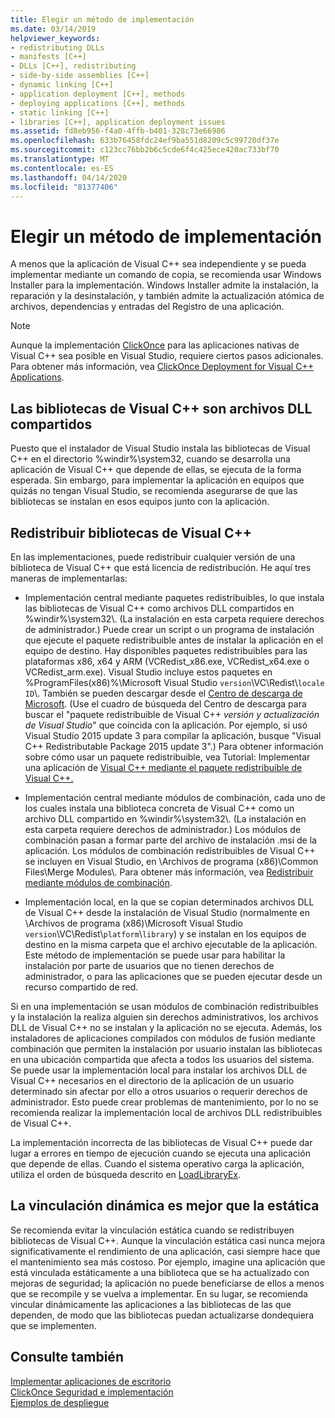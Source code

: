 ```yaml
---
title: Elegir un método de implementación
ms.date: 03/14/2019
helpviewer_keywords:
- redistributing DLLs
- manifests [C++]
- DLLs [C++], redistributing
- side-by-side assemblies [C++]
- dynamic linking [C++]
- application deployment [C++], methods
- deploying applications [C++], methods
- static linking [C++]
- libraries [C++], application deployment issues
ms.assetid: fd8eb956-f4a0-4ffb-b401-328c73e66986
ms.openlocfilehash: 633b76458fdc24ef9ba551d8209c5c99720df37e
ms.sourcegitcommit: c123cc76bb2b6c5cde6f4c425ece420ac733bf70
ms.translationtype: MT
ms.contentlocale: es-ES
ms.lasthandoff: 04/14/2020
ms.locfileid: "81377406"
---
```

# <a name="choosing-a-deployment-method"></a>Elegir un método de implementación

A menos que la aplicación de Visual C++ sea independiente y se pueda implementar mediante un comando de copia, se recomienda usar Windows Installer para la implementación. Windows Installer admite la instalación, la reparación y la desinstalación, y también admite la actualización atómica de archivos, dependencias y entradas del Registro de una aplicación.

> [!NOTE]
> Aunque la implementación [ClickOnce](/visualstudio/deployment/clickonce-security-and-deployment) para las aplicaciones nativas de Visual C++ sea posible en Visual Studio, requiere ciertos pasos adicionales. Para obtener más información, vea [ClickOnce Deployment for Visual C++ Applications](clickonce-deployment-for-visual-cpp-applications.md).

## <a name="visual-c-libraries-are-shared-dlls"></a>Las bibliotecas de Visual C++ son archivos DLL compartidos

Puesto que el instalador de Visual Studio instala las bibliotecas de Visual C++ en el directorio %windir%\system32\, cuando se desarrolla una aplicación de Visual C++ que depende de ellas, se ejecuta de la forma esperada. Sin embargo, para implementar la aplicación en equipos que quizás no tengan Visual Studio, se recomienda asegurarse de que las bibliotecas se instalan en esos equipos junto con la aplicación.

## <a name="redistributing-visual-c-libraries"></a>Redistribuir bibliotecas de Visual C++

En las implementaciones, puede redistribuir cualquier versión de una biblioteca de Visual C++ que está licencia de redistribución. He aquí tres maneras de implementarlas:

- Implementación central mediante paquetes redistribuibles, lo que instala las bibliotecas de Visual C++ como archivos DLL compartidos en %windir%\system32\\. (La instalación en esta carpeta requiere derechos de administrador.) Puede crear un script o un programa de instalación que ejecute el paquete redistribuible antes de instalar la aplicación en el equipo de destino. Hay disponibles paquetes redistribuibles para las plataformas x86, x64 y ARM (VCRedist_x86.exe, VCRedist_x64.exe o VCRedist_arm.exe). Visual Studio incluye estos paquetes en %ProgramFiles(x86)%\Microsoft Visual Studio `version`\VC\Redist\\`locale ID`\\. También se pueden descargar desde el [Centro de descarga de Microsoft](https://www.microsoft.com/download). (Use el cuadro de búsqueda del Centro de descarga para buscar el "paquete redistribuible de Visual C++ *versión y actualización de Visual Studio*" que coincida con la aplicación. Por ejemplo, si usó Visual Studio 2015 update 3 para compilar la aplicación, busque "Visual C++ Redistributable Package 2015 update 3".) Para obtener información sobre cómo usar un paquete redistribuible, vea Tutorial: Implementar una aplicación de [Visual C++ mediante el paquete redistribuible de Visual C++.](deploying-visual-cpp-application-by-using-the-vcpp-redistributable-package.md)

- Implementación central mediante módulos de combinación, cada uno de los cuales instala una biblioteca concreta de Visual C++ como un archivo DLL compartido en %windir%\system32\\. (La instalación en esta carpeta requiere derechos de administrador.) Los módulos de combinación pasan a formar parte del archivo de instalación .msi de la aplicación. Los módulos de combinación redistribuibles de Visual C++ se incluyen en Visual Studio, en \Archivos de programa (x86)\Common Files\Merge Modules\\. Para obtener más información, vea [Redistribuir mediante módulos de combinación](redistributing-components-by-using-merge-modules.md).

- Implementación local, en la que se copian determinados archivos DLL de Visual C++ desde la instalación de Visual Studio (normalmente en \Archivos de programa (x86)\Microsoft Visual Studio `version`\VC\Redist\\`platform`\\`library`\) y se instalan en los equipos de destino en la misma carpeta que el archivo ejecutable de la aplicación. Este método de implementación se puede usar para habilitar la instalación por parte de usuarios que no tienen derechos de administrador, o para las aplicaciones que se pueden ejecutar desde un recurso compartido de red.

Si en una implementación se usan módulos de combinación redistribuibles y la instalación la realiza alguien sin derechos administrativos, los archivos DLL de Visual C++ no se instalan y la aplicación no se ejecuta. Además, los instaladores de aplicaciones compilados con módulos de fusión mediante combinación que permiten la instalación por usuario instalan las bibliotecas en una ubicación compartida que afecta a todos los usuarios del sistema. Se puede usar la implementación local para instalar los archivos DLL de Visual C++ necesarios en el directorio de la aplicación de un usuario determinado sin afectar por ello a otros usuarios o requerir derechos de administrador. Esto puede crear problemas de mantenimiento, por lo no se recomienda realizar la implementación local de archivos DLL redistribuibles de Visual C++.

La implementación incorrecta de las bibliotecas de Visual C++ puede dar lugar a errores en tiempo de ejecución cuando se ejecuta una aplicación que depende de ellas. Cuando el sistema operativo carga la aplicación, utiliza el orden de búsqueda descrito en [LoadLibraryEx](/windows/win32/api/libloaderapi/nf-libloaderapi-loadlibraryexw).

## <a name="dynamic-linking-is-better-than-static-linking"></a>La vinculación dinámica es mejor que la estática

Se recomienda evitar la vinculación estática cuando se redistribuyen bibliotecas de Visual C++. Aunque la vinculación estática casi nunca mejora significativamente el rendimiento de una aplicación, casi siempre hace que el mantenimiento sea más costoso. Por ejemplo, imagine una aplicación que está vinculada estáticamente a una biblioteca que se ha actualizado con mejoras de seguridad; la aplicación no puede beneficiarse de ellos a menos que se recompile y se vuelva a implementar. En su lugar, se recomienda vincular dinámicamente las aplicaciones a las bibliotecas de las que dependen, de modo que las bibliotecas puedan actualizarse dondequiera que se implementen.

## <a name="see-also"></a>Consulte también

[Implementar aplicaciones de escritorio](deploying-native-desktop-applications-visual-cpp.md)<br>
[ClickOnce Seguridad e implementación](/visualstudio/deployment/clickonce-security-and-deployment)<br>
[Ejemplos de despliegue](deployment-examples.md)
